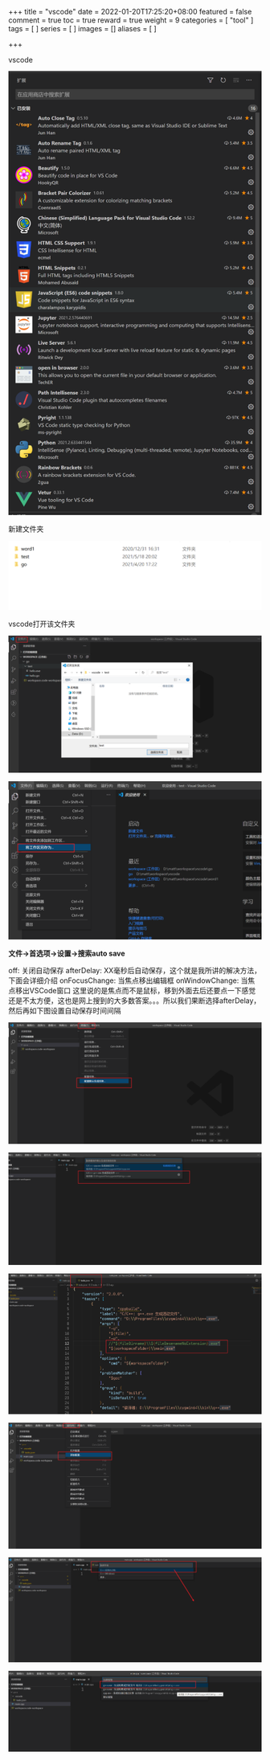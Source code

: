 +++
title = "vscode"
date = 2022-01-20T17:25:20+08:00
featured = false
comment = true
toc = true
reward = true
weight = 9
categories = [
  "tool"
]
tags = [
]
series = [
]
images = []
aliases = [
]

+++

vscode

<!--more-->

















![](https://raw.githubusercontent.com/imattdu/img/main/img/20210518224538.png)

 



新建文件夹



![](https://raw.githubusercontent.com/imattdu/img/main/img/20210518200238.png)





vscode打开该文件夹



![](https://raw.githubusercontent.com/imattdu/img/main/img/20210518200350.png)









![](https://raw.githubusercontent.com/imattdu/img/main/img/20210518200442.png)









**文件->首选项->设置->搜索auto save**

off: 关闭自动保存
afterDelay: XX毫秒后自动保存，这个就是我所讲的解决方法，下面会详细介绍
onFocusChange: 当焦点移出编辑框
onWindowChange: 当焦点移出VSCode窗口
这里说的是焦点而不是鼠标，移到外面去后还要点一下感觉还是不太方便，这也是网上搜到的大多数答案。。。所以我们果断选择afterDelay，然后再如下图设置自动保存时间间隔





![](https://raw.githubusercontent.com/imattdu/img/main/img/202110100305252.png)







![](https://raw.githubusercontent.com/imattdu/img/main/img/202110100306673.png)







![](https://raw.githubusercontent.com/imattdu/img/main/img/202110100308714.png)







![](https://raw.githubusercontent.com/imattdu/img/main/img/202110100309508.png)







![](https://raw.githubusercontent.com/imattdu/img/main/img/202110100310443.png)





![](https://raw.githubusercontent.com/imattdu/img/main/img/202110100311819.png)

